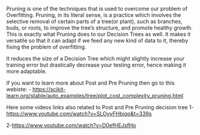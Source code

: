 


Pruning is one of the techniques that is used to overcome our problem of Overfitting. Pruning, in its literal sense, is a practice which involves the selective removal of certain parts of a tree(or plant), such as branches, buds, or roots, to improve the tree’s structure, and promote healthy growth. This is exactly what Pruning does to our Decision Trees as well. It makes it versatile so that it can adapt if we feed any new kind of data to it, thereby fixing the problem of overfitting.

It reduces the size of a Decision Tree which might slightly increase your training error but drastically decrease your testing error, hence making it more adaptable.

If you want to learn more about Post and Pre Pruning then go to this webiste: - https://scikit-learn.org/stable/auto_examples/tree/plot_cost_complexity_pruning.html

Here some videos links also related to Post and Pre Pruning decision tree
1-https://www.youtube.com/watch?v=SLOyyFHbiqo&t=339s


2-https://www.youtube.com/watch?v=D0efHEJsfHo
